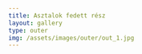 ```yaml
---
title: Asztalok fedett rész
layout: gallery
type: outer
img: /assets/images/outer/out_1.jpg
---
```

